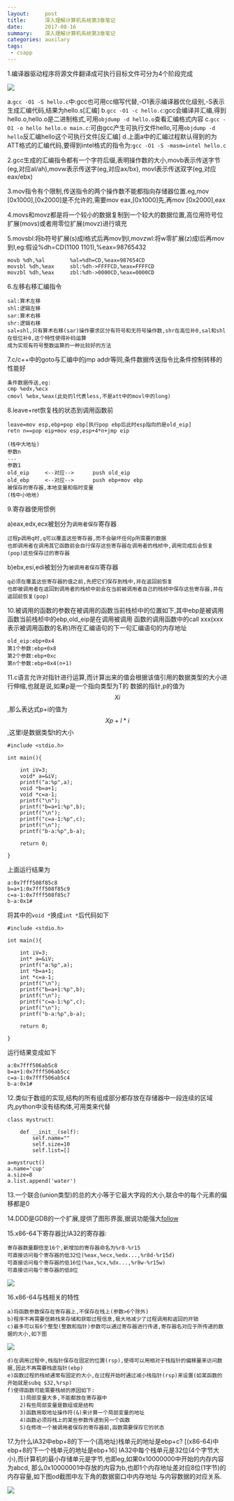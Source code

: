 ```yaml
---
layout:     post
title:      深入理解计算机系统第3章笔记
date:       2017-08-16
summary:    深入理解计算机系统第3章笔记
categories: auxilary
tags:
 - csapp
---
```


1.编译器驱动程序将源文件翻译成可执行目标文件可分为4个阶段完成

<img src="https://raw.githubusercontent.com/3xp10it/pic/master/csapp3-1.png">

a.`gcc -O1 -S hello.c`中:gcc也可用cc缩写代替,-O1表示编译器优化级别,-S表示生成汇编代码,结果为hello.s[汇编]
b.`gcc -O1 -c hello.c`:gcc会编译并汇编,得到hello.o,hello.o是二进制格式,可用`objdump -d hello.o`查看汇编格式内容
c.`gcc -O1 -o hello hello.o main.c`:可由gcc产生可执行文件hello,可用`objdump -d hello`反汇编hello这个可执行文件[反汇编]
d.上面a中的汇编过程默认得到的为ATT格式的汇编代码,要得到intel格式的指令为:`gcc -O1 -S -masm=intel hello.c`

2.gcc生成的汇编指令都有一个字符后缀,表明操作数的大小,movb表示传送字节(eg,对应al/ah),movw表示传送字(eg,对应ax/bx),
movl表示传送双字(eg,对应eax/ebx)

3.mov指令有个限制,传送指令的两个操作数不能都指向存储器位置.eg,mov [0x1000],[0x2000]是不允许的,需要mov eax,[0x1000]先,再mov [0x2000],eax

4.movs和movz都是将一个较小的数据复制到一个较大的数据位置,高位用符号位扩展(movs)或者用零位扩展(movz)进行填充

5.movsbl:将b符号扩展(s)成l格式后再mov到l,movzwl:将w零扩展(z)成l后再mov到l,eg:假设%dh=CD(1100 1101),%eax=98765432

    movb %dh,%al        %al=%dh=CD,%eax=987654CD
    movsbl %dh,%eax     sbl:%dh->FFFFCD,%eax=FFFFCD
    movzbl %dh,%eax     zbl:%dh->0000CD,%eax=0000CD
    
6.左移右移汇编指令

    sal:算术左移
    shl:逻辑左移
    sar:算术右移
    shr:逻辑右移
    sal=shl,只有算术右移(sar)操作要求区分有符号和无符号操作数,shr在高位补0,sal和shl在低位补0,这个特性使得补码运算
    成为实现有符号整数运算的一种比较好的方法

7.c/c++中的goto与汇编中的jmp addr等同,条件数据传送指令比条件控制转移的性能好

    条件数据传送,eg:
    cmp %edx,%ecx
    cmovl %ebx,%eax(此处的l代表less,不是att中的movl中的long)

8.leave+ret恢复栈的状态到调用函数前
    
    leave=mov esp,ebp+pop ebp[执行pop ebp后此时esp指向的是old_eip]
    retn n==pop eip+mov esp,esp+4*n+jmp eip

    (栈中大地址)
    参数n
    ...
    参数1
    old_eip     <--对应-->      push old_eip
    old_ebp     <--对应-->      push ebp+mov ebp
    被保存的寄存器,本地变量和临时变量
    (栈中小地地)

9.寄存器使用惯例
    
a)eax,edx,ecx被划分为`调用者保存`寄存器

    过程p调用q时,q可以覆盖这些寄存器,而不会破坏任何p所需要的数据
    也即调用者在调用其它函数前会自行保存这些寄存器在调用者的栈桢中,调用完成后会恢复(pop)这些保存过的寄存器
    

b)ebx,esi,edi被划分为`被调用者保存`寄存器

    q必须在覆盖这些寄存器的值之前,先把它们保存到栈中,并在返回前恢复
    也即被调用者在返回到调用者的栈桢中前会在当前被调用者自己的栈桢中保存这些寄存器,并在返回前恢复(pop)

10.被调用的函数的参数在被调用的函数当前栈桢中的位置如下,其中ebp是被调用函数当前栈桢中的ebp,old_eip是在调用被调用
函数的调用函数中的call xxx(xxx表示被调用函数的名称)所在汇编语句的下一句汇编语句的内存地址

    old_eip:ebp+0x4
    第1个参数:ebp+0x8
    第2个参数:ebp+0xc
    第n个参数:ebp+0x4(n+1)

11.c语言允许对指针进行运算,而计算出来的值会根据该值引用的数据类型的大小进行伸缩,也就是说,如果p是一个指向类型为T的
数据的指针,p的值为$$ X{i} $$,那么表达式p+i的值为$$ X{p}+l\ast i $$,这里l是数据类型t的大小

```
#include <stdio.h>

int main(){

    int iV=3;
    void* a=&iV;
    printf("a:%p",a);
    void *b=a+1;
    void *c=a-1;
    printf("\n");
    printf("b=a+1:%p",b);
    printf("\n");
    printf("c=a-1:%p",c);
    printf("\n");
    printf("b-a:%p",b-a);

    return 0;

}
```

上面运行结果为

```
a:0x7fff508f85c8
b=a+1:0x7fff508f85c9
c=a-1:0x7fff508f85c7
b-a:0x1#
```

将其中的`void *`换成`int *`后代码如下

```
#include <stdio.h>

int main(){

    int iV=3;
    int* a=&iV;
    printf("a:%p",a);
    int *b=a+1;
    int *c=a-1;
    printf("\n");
    printf("b=a+1:%p",b);
    printf("\n");
    printf("c=a-1:%p",c);
    printf("\n");
    printf("b-a:%p",b-a);

    return 0;

}
```

运行结果变成如下

```
a:0x7fff506ab5c8
b=a+1:0x7fff506ab5cc
c=a-1:0x7fff506ab5c4
b-a:0x1#
```

12.类似于数组的实现,结构的所有组成部分都存放在存储器中一段连续的区域内,python中没有结构体,可用类来代替

```
class mystruct:

    def __init__(self):
        self.name=""
        self.size=10
        self.list=[]

a=mystruct()
a.name='cup'
a.size=8
a.list.append('water')
```

13.一个联合(union类型)的总的大小等于它最大字段的大小,联合中的每个元素的偏移都是0

14.DDD是GDB的一个扩展,提供了图形界面,据说功能强大<a href="http://blog.csdn.net/yangzm/article/details/51793023">follow</a>

15.x86-64下寄存器比IA32的寄存器:
    
    寄存器数量翻倍至16个,新增加的寄存器命名为%r8-%r15
    可直接访问每个寄存器的低32位(%eax,%ecx,%edx...,%r8d-%r15d)
    可直接访问每个寄存器的低16位(%ax,%cx,%dx...,%r8w-%r15w)
    可直接访问每个寄存器的低8位

<img src="https://raw.githubusercontent.com/3xp10it/pic/master/csapp3-2.png">

16.x86-64与栈相关的特性

    a)将函数参数保存在寄存器上,不保存在栈上(参数>6个除外)
    b)程序不再需要信赖栈来存储和获取过程信息,极大地减少了过程调用和返回的开销
    c)最多可以有6个整型(整数和指针)参数可以通过寄存器进行传递,寄存器名对应于所传递的数据的大小,如下图

<img src="https://raw.githubusercontent.com/3xp10it/pic/master/csapp3-3.png">

    d)在调用过程中,栈指针保存在固定的位置(rsp),使得可以用相对于栈指针的偏移量来访问数据,因此不再需要栈底指针(ebp)
    e)函数过程的栈帧通常有固定的大小,在过程开始时通过减小栈指针(rsp)来设置(如某函数的开始就是subq $32,%rsp)
    f)使得函数可能需要栈帧的原因如下:
        1)局部变量大多,不能都放在寄存器中
        2)有些局部变量是数组或是结构
        3)函数用取地址操作符(&)来计算一个局部变量的地址
        4)函数必须将栈上的某些参数传递到另一个函数
        5)在修改一个被调用者保存的寄存器前,函数需要保存它的状态

17.为什么IA32中ebp+8的下一个(高地址)栈单元的地址是ebp+c?    [(x86-64)中ebp+8的下一个栈单元的地址是ebp+16]
    IA32中每个栈单元是32位(4个字节大小),而计算机的最小存储单元是字节,也即eg,如果0x10000000中开始的内存内容为abcd,
那么0x10000001中存放的内容为b,也即1个内存地址差对应8位(1字节)的内存容量,如下图od截图中左下角的数据窗口中内存地址
与内容数据的对应关系.

<img src="https://raw.githubusercontent.com/3xp10it/pic/master/od1.png">
